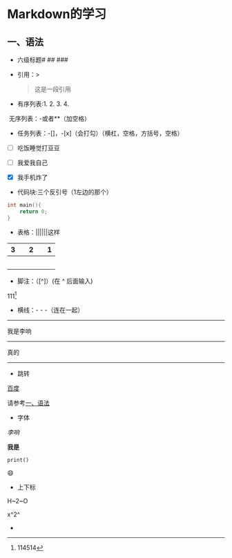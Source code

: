 # Markdown的学习

## 一、语法

*  六级标题# ## ###

* 引用：>

	> 这是一段引用

* 有序列表:1. 2. 3. 4.

​         无序列表：-或者**（加空格）

- 任务列表：-[]，-[x]（会打勾）（横杠，空格，方括号，空格）

- [ ] 吃饭睡觉打豆豆
- [ ] 我爱我自己

- [x] 我手机炸了

- 代码块:三个反引号（1左边的那个）

```c
int main(){
    return 0;
}
```

- 表格：||||||这样

| 3    |      | 2    |      | 1    |
| ---- | ---- | ---- | ---- | ---- |
|      |      |      |      |      |
|      |      |      |      |      |
|      |      |      |      |      |
|      |      |      |      |      |
|      |      |      |      |      |

- 脚注：（[^]）(在 ^ 后面输入)

111[^三连]

[^三连]:114514

- 横线：- - -（连在一起）

---

我是李响

---

真的

---

- 跳转

[百度](baidu.com)

请参考[一、语法](##一、语法)

- 字体

*李响*

**我是**

`print()`

:smile:

- 上下标

H~2~O

x^2^

- 